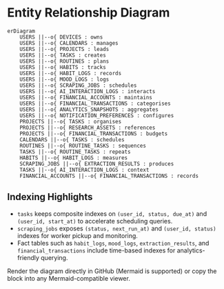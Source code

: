 # Entity Relationship Diagram

```mermaid
erDiagram
    USERS ||--o{ DEVICES : owns
    USERS ||--o{ CALENDARS : manages
    USERS ||--o{ PROJECTS : leads
    USERS ||--o{ TASKS : creates
    USERS ||--o{ ROUTINES : plans
    USERS ||--o{ HABITS : tracks
    USERS ||--o{ HABIT_LOGS : records
    USERS ||--o{ MOOD_LOGS : logs
    USERS ||--o{ SCRAPING_JOBS : schedules
    USERS ||--o{ AI_INTERACTION_LOGS : interacts
    USERS ||--o{ FINANCIAL_ACCOUNTS : maintains
    USERS ||--o{ FINANCIAL_TRANSACTIONS : categorises
    USERS ||--o{ ANALYTICS_SNAPSHOTS : aggregates
    USERS ||--o{ NOTIFICATION_PREFERENCES : configures
    PROJECTS ||--o{ TASKS : organises
    PROJECTS ||--o{ RESEARCH_ASSETS : references
    PROJECTS ||--o{ FINANCIAL_TRANSACTIONS : budgets
    CALENDARS ||--o{ TASKS : schedules
    ROUTINES ||--o{ ROUTINE_TASKS : sequences
    TASKS ||--o{ ROUTINE_TASKS : repeats
    HABITS ||--o{ HABIT_LOGS : measures
    SCRAPING_JOBS ||--o{ EXTRACTION_RESULTS : produces
    TASKS ||--o{ AI_INTERACTION_LOGS : context
    FINANCIAL_ACCOUNTS ||--o{ FINANCIAL_TRANSACTIONS : records
```

## Indexing Highlights

- `tasks` keeps composite indexes on `(user_id, status, due_at)` and `(user_id, start_at)` to accelerate scheduling queries.
- `scraping_jobs` exposes `(status, next_run_at)` and `(user_id, status)` indexes for worker pickup and monitoring.
- Fact tables such as `habit_logs`, `mood_logs`, `extraction_results`, and `financial_transactions` include time-based indexes for analytics-friendly querying.

Render the diagram directly in GitHub (Mermaid is supported) or copy the block into any Mermaid-compatible viewer.
